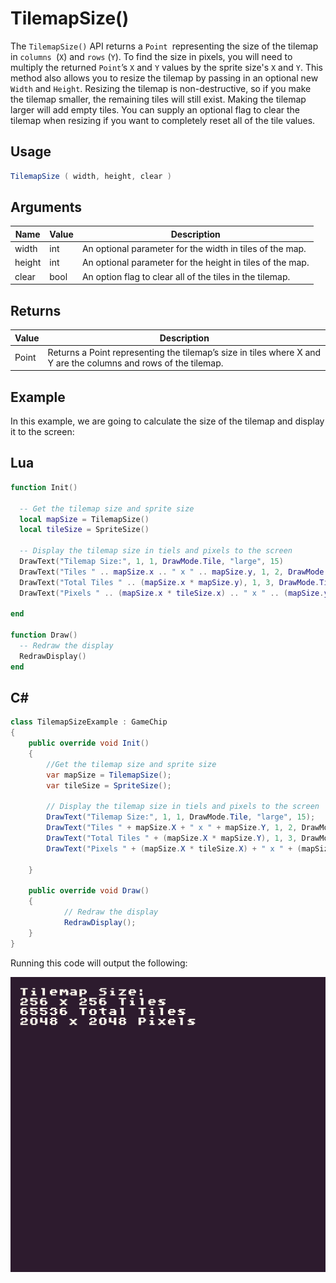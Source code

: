 # TilemapSize()

The `TilemapSize()` API returns a `Point `representing the size of the tilemap in `columns `(`X`) and `rows` (`Y`). To find the size in pixels, you will need to multiply the returned `Point`’s `X` and `Y` values by the sprite size's `X` and `Y`. This method also allows you to resize the tilemap by passing in an optional new `Width` and `Height`. Resizing the tilemap is non-destructive, so if you make the tilemap smaller, the remaining tiles will still exist. Making the tilemap larger will add empty tiles. You can supply an optional flag to clear the tilemap when resizing if you want to completely reset all of the tile values.

## Usage

```csharp
TilemapSize ( width, height, clear )
```

## Arguments

| Name   | Value | Description                                                |
|--------|-------|------------------------------------------------------------|
| width  | int   | An optional parameter for the width in tiles of the map\.  |
| height | int   | An optional parameter for the height in tiles of the map\. |
| clear  | bool  | An option flag to clear all of the tiles in the tilemap\.  |

## Returns

| Value | Description                                                                                                      |
|-------|------------------------------------------------------------------------------------------------------------------|
| Point | Returns a Point representing the tilemap’s size in tiles where X and Y are the columns and rows of the tilemap\. |

## Example

In this example, we are going to calculate the size of the tilemap and display it to the screen:



## Lua

```lua
function Init()

  -- Get the tilemap size and sprite size
  local mapSize = TilemapSize()
  local tileSize = SpriteSize()

  -- Display the tilemap size in tiels and pixels to the screen
  DrawText("Tilemap Size:", 1, 1, DrawMode.Tile, "large", 15)
  DrawText("Tiles " .. mapSize.x .. " x " .. mapSize.y, 1, 2, DrawMode.Tile, "large", 15)
  DrawText("Total Tiles " .. (mapSize.x * mapSize.y), 1, 3, DrawMode.Tile, "large", 15)
  DrawText("Pixels " .. (mapSize.x * tileSize.x) .. " x " .. (mapSize.y * tileSize.y), 1, 4, DrawMode.Tile, "large", 15)

end

function Draw()
  -- Redraw the display
  RedrawDisplay()
end
```



## C#

```csharp
class TilemapSizeExample : GameChip
{
    public override void Init()
    {
        //Get the tilemap size and sprite size
        var mapSize = TilemapSize();
        var tileSize = SpriteSize();

        // Display the tilemap size in tiels and pixels to the screen
        DrawText("Tilemap Size:", 1, 1, DrawMode.Tile, "large", 15);
        DrawText("Tiles " + mapSize.X + " x " + mapSize.Y, 1, 2, DrawMode.Tile, "large", 15);
        DrawText("Total Tiles " + (mapSize.X * mapSize.Y), 1, 3, DrawMode.Tile, "large", 15);
        DrawText("Pixels " + (mapSize.X * tileSize.X) + " x " + (mapSize.Y * tileSize.Y), 1, 4, DrawMode.Tile, "large", 15);

    }

    public override void Draw()
    { 
            // Redraw the display
            RedrawDisplay();
    }
}
```



Running this code will output the following:

![image alt text](images/TilemapSizeOutput_image_0.png)


